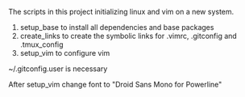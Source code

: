 The scripts in this project initializing linux and vim on a new system.

1. setup_base to install all dependencies and base packages
2. create_links to create the symbolic links for .vimrc, .gitconfig and .tmux_config
3. setup_vim to configure vim

~/.gitconfig.user is necessary

After setup_vim change font to "Droid Sans Mono for Powerline"
